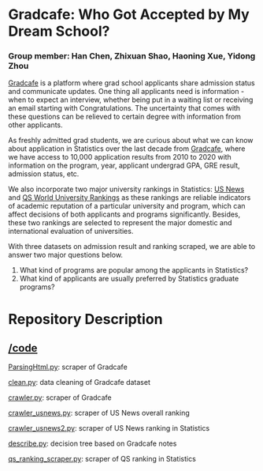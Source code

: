 # Gradcafe: Who Got Accepted by My Dream School?

### Group member: Han Chen, Zhixuan Shao, Haoning Xue, Yidong Zhou

[Gradcafe](https://www.thegradcafe.com/) is a platform where grad school applicants share admission status and communicate updates. One thing all applicants need is information - when to expect an interview, whether being put in a waiting list or receiving an email starting with Congratulations. The uncertainty that comes with these questions can be relieved to certain degree with information from other applicants.

As freshly admitted grad students, we are curious about what we can know about application in Statistics over the last decade from [Gradcafe](https://www.thegradcafe.com/), where we have access to 10,000 application results from 2010 to 2020 with information on the program, year, applicant undergrad GPA, GRE result, admission status, etc.

We also incorporate two major university rankings in Statistics: [US News](https://www.usnews.com/best-colleges/rankings/national-universities) and [QS World University Rankings](https://www.topuniversities.com/university-rankings/world-university-rankings/2020) as these rankings are reliable indicators of academic reputation of a particular university and program, which can affect decisions of both applicants and programs significantly. Besides, these two rankings are selected to represent the major domestic and international evaluation of universities.

With three datasets on admission result and ranking scraped, we are able to answer two major questions below.
1. What kind of programs are popular among the applicants in Statistics?
2. What kind of applicants are usually preferred by Statistics graduate programs?

# Repository Description
## [/code](code)
[ParsingHtml.py](/code/ParsingHtml.py): scraper of Gradcafe

[clean.py](/code/clean.py): data cleaning of Gradcafe dataset

[crawler.py](/code/crawler.py): scraper of Gradcafe

[crawler_usnews.py](/code/crawler_usnews.py): scraper of US News overall ranking

[crawler_usnews2.py](/code/crawler_usnews2.py): scraper of US News ranking in Statistics

[describe.py](/code/describe.py): decision tree based on Gradcafe notes

[qs_ranking_scraper.py](/code/qs_ranking_scraper.py): scraper of QS ranking in Statistics
